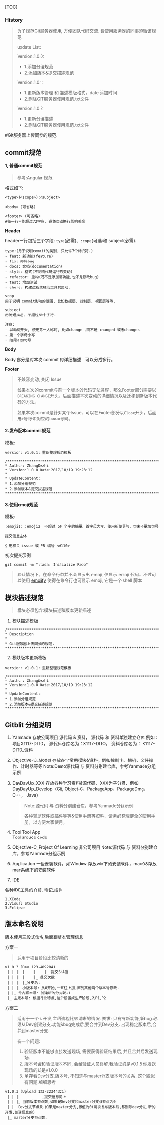 [TOC]

### History

> 为了规范Git服务器使用, 方便团队代码交流. 请使用服务器的同事遵循该规范.
>
> update List:
>
> Version:1.0.0:
>
> - 1.添加分组规范
> - 2.添加版本&提交描述规范
>
> Version:1.0.1:
>
> - 1.更新版本管理 和 描述模版格式，date 添加时间 
> - 2.删除GIT服务器使用规范.txt文件
>
> Version:1.0.2
>
> - 1.更新分组描述 
> - 2.删除GIT服务器使用规范.txt文件

#Git服务器上传同步的规范.



## commit规范

#### 1, 普通commit规范

> 参考:Angular 规范

格式如下:

```
<type>(<scope>):<subject>

<body> (可省略)

<footer> (可省略)  
#每一行不能超过72字符, 避免自动换行影响美观
```

**Header**

header一行包括三个字段: `type`(必需)、`scope`(可选)和 subject(必需).

```
type:(用于说明commit的类别, 只允许7个标识符.)
- feat: 新功能(feature)
- fix: 修补bug
- docs: 文档(documentation)
- style: 格式(不影响代码运行的变动)
- refactor: 重构(既不是添加新功能,也不是修改bug)
- test: 增加测试
- chore: 构建过程或辅助工具的变动.

scop
用于说明 commit影响的范围, 比如数据层, 控制层, 视图层等等.

subject
用简短描述, 不超过50个字符.

注意:
- 以动词开头, 使用第一人称时, 比如change ,而不是 changed 或者changes
- 第一个字母小写
- 结尾不加句号
```

**Body**

Body 部分是对本次 commit 的详细描述，可以分成多行。

**Footer**

> 不兼容变动, 关闭 Issue
>
> 如果本次的commit与前一个版本的代码无法兼容，那么Footer部分需要以`BREAKING CHANGE`开头，后面描述本次变动的详细情况以及迁移到新版本代码的方法。
>
> 如果本次commit是针对某个Issue，可以在Footer部分以`Close`开头，后面用`#`号标识对应的Issue号码。





#### 2.发布版本commit规范

模板:

```
version: v1.0.1: 重新整理规范模板

/*****************************************************************************
* Author: ZhangDezhi
* Version:1.0.0 Date:2017/10/19 19:23:12
*
* UpdateContent:
* 1.添加分组规范
* 2.添加版本&提交描述规范
****************************************************************************/
```

#### 3.使用emoji规范

模板:

````
:emoji1: :emoji2: 不超过 50 个字的摘要，首字母大写，使用祈使语气，句末不要加句号

提交信息主体

引用相关 issue 或 PR 编号 <#110>
````

初次提交示例

```
git commit -m ":tada: Initialize Repo"
```

> 默认情况下，在命令行中并不会显示出 emoji, 仅显示 emoji 代码。不过可以使用 [emojify](https://github.com/mrowa44/emojify) 使得在命令行也可显示 emoji, 它是一个 shell 脚本





##  模块描述规范

> 模块必须包含:模块描述和版本更新描述

1. 模块描述模板

```
/*****************************************************************************
* Description
*
* Git服务器上传同步的规范.
*****************************************************************************/
```



2. 模块版本更新模板

```
version: v1.0.1: 重新整理规范模板

/*****************************************************************************
* Author: ZhangDezhi
* Version:1.0.0 Date:2017/10/19 19:23:12
*
* UpdateContent:
* 1.添加分组规范
* 2.添加版本&提交描述规范
****************************************************************************/
```



## Gitblit 分组说明

1. Yanmade
   存放公司项目 源代码 & 资料， 源代码 和 资料单独建立仓库
   例如： 项目X1117-DITO，  源代码仓库名为：X1117-DITO， 资料仓库名为： X1117-DITO_资料

2. Objective-C_Model
   存放各个常用模块&资料，例如控制卡、相机、文件操作、计时器等等
   Note:Demo源代码 与 资料分别建仓库，参考Yanmade分组示例

3. DayDayUp_XXX
   存放各种学习资料&源代码，XXX为子分组，例如DayDayUp_Develop（Git, Object-C，PackageApp，PackageDmg，C++， Java）

   > Note:源代码 与 资料分别建仓库，参考Yanmade分组示例
   >
   > 各种辅助软件或插件等等&使用手册等资料，请务必整理健全的使用手册，以方便大家使用。

4. Tool
   Tool App  
   Tool srouce code

5. Objective-C_Project Of Learning
   非公司项目
   Note:源代码 与 资料分别建仓库，参考Yanmade分组示例

6. Application
   一些安装软件，如Window 存放win下的安装软件，macOS存放mac系统下的安装软件

7. IDE

 各种IDE工具的介绍, 笔记,插件

 ```
 1.XCode
 2.Visual Studio
 3.Eclipse
 ```



##  版本命名说明

版本使用三段式命名,后面跟版本管理信息

方案一
> 适用于项目阶段比较清晰的
```
v1.0.3 (Dev 123-489284)
 | | |  |    |    |_ 提交SHA值
 | | |  |    |_ 提交次数
 | | |  |_分支名:
 | | |_ 小版本号: 从0开始,一直往上加,直到其他两个版本号修改.
 | |_ 分支版本号: 创建新的分支就+1
 |_ 主版本号: 根据行业特点,这个设置成生产阶段,入P1,P2 
```

方案二
> 适用于一个人开发,主线流程比较清晰的情况.
> 要求: 只有有新功能,新bug.必须从Dev创建分支.功能&bug完成后,要合并到Dev分支. 出现稳定版本后,合并到master分支.
>
> 有一个问题: 
>
> 1. 验证版本不能够直接发送现场, 需要获得验证结果后, 并且合并后发送现场.
> 2. 版本号会和验证版本不同, 会给验证人员误解.我验证的是v0.1.5 你发送现场的却是v1.0.0
> 3. 单存看Dev分支.版本号, 不知道与master分支版本号的关系. 这个貌似有问题.细细思考
```
v1.0.3 (Upload 123-22344321)
 | | |          |_提交信息同上
 | | |_ 当前版本节点数,如果是Dev分支和master分支该节点为0
 | |_ Dev分支节点数.如果是master分支,该值为0(每次发布版本后,都删除dev分支,新的开发,创建信息的)
 |_ master分支节点数.
```
